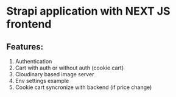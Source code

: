 # Strapi application with NEXT JS frontend

## Features:
1. Authentication
2. Cart with auth or without auth (cookie cart)
3. Cloudinary based image server
4. Env settings example
5. Cookie cart syncronize with backend (if price change)


